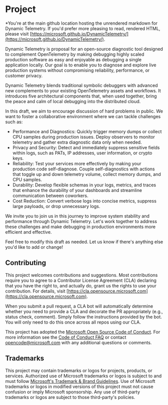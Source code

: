 # Project

*You're at the main github location hosting the unrendered markdown for Dynamic
Telemetry.  If you'd prefer more pleasing to read, rendered HTML, please visit
[https://microsoft.github.io/DynamicTelemetry/](https://microsoft.github.io/DynamicTelemetry/).

Dynamic Telemetry is proposal for an open-source diagnostic tool
designed to complement OpenTelemetry by making debugging highly scaled
production software as easy and enjoyable as debugging a single
application locally. Our goal is to enable you to diagnose and explore
live production systems without compromising reliability, performance,
or customer privacy.

Dynamic Telemetry blends traditional symbolic debuggers with advanced
new complements to your existing OpenTelemetry assets and workflows. It
introduces five architectural components that, when used together, bring
the peace and calm of local debugging into the distributed cloud.

In this draft, we aim to encourage discussion of hard problems in
public. We want to foster a collaborative environment where we can
tackle challenges such as:

- Performance and Diagnostics: Quickly trigger memory dumps or collect
    CPU samples during production issues. Deploy observers to monitor
    telemetry and gather extra diagnostic data only when needed.
- Privacy and Security: Detect and immediately suppress sensitive
    fields within logs, such as PATs, IP addresses, user information, or
    crypto keys.
- Reliability: Test your services more effectively by making your
    production code self-diagnose. Couple self-diagnostics with actions
    that toggle up and down telemetry volume, collect memory dumps, and
    CPU samples.
- Durability: Develop flexible schemas in your logs, metrics, and
    traces that enhance the durability of your dashboards and streamline
    communication between coworkers.
- Cost Reduction: Convert verbose logs into concise metrics, suppress
    large payloads, or drop unnecessary logs.

We invite you to join us in this journey to improve system stability and
performance through Dynamic Telemetry. Let's work together to address
these challenges and make debugging in production environments more
efficient and effective.

Feel free to modify this draft as needed. Let us know if there's
anything else you'd like to add or change!

## Contributing

This project welcomes contributions and suggestions. Most contributions
require you to agree to a Contributor License Agreement (CLA) declaring
that you have the right to, and actually do, grant us the rights to use
your contribution. For details, visit
[https://cla.opensource.microsoft.com](https://cla.opensource.microsoft.com).

When you submit a pull request, a CLA bot will automatically determine
whether you need to provide a CLA and decorate the PR appropriately
(e.g., status check, comment). Simply follow the instructions provided
by the bot. You will only need to do this once across all repos using
our CLA.

This project has adopted the [Microsoft Open Source Code of
Conduct](https://opensource.microsoft.com/codeofconduct/). For more
information see the [Code of Conduct
FAQ](https://opensource.microsoft.com/codeofconduct/faq/) or contact
<opencode@microsoft.com> with any additional questions or comments.

## Trademarks

This project may contain trademarks or logos for projects, products, or
services. Authorized use of Microsoft trademarks or logos is subject to
and must follow [Microsoft's Trademark & Brand
Guidelines](https://www.microsoft.com/en-us/legal/intellectualproperty/trademarks/usage/general).
Use of Microsoft trademarks or logos in modified versions of this
project must not cause confusion or imply Microsoft sponsorship. Any use
of third-party trademarks or logos are subject to those third-party's
policies.
